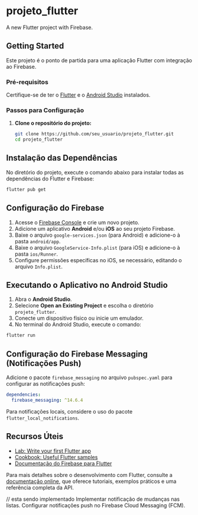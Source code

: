 # projeto_flutter

A new Flutter project with Firebase.

## Getting Started

Este projeto é o ponto de partida para uma aplicação Flutter com integração ao Firebase.

### Pré-requisitos

Certifique-se de ter o [Flutter](https://docs.flutter.dev/get-started/install) e o [Android Studio](https://developer.android.com/studio) instalados.

### Passos para Configuração

1. **Clone o repositório do projeto:**

   ```bash
   git clone https://github.com/seu_usuario/projeto_flutter.git
   cd projeto_flutter


## Instalação das Dependências

No diretório do projeto, execute o comando abaixo para instalar todas as dependências do Flutter e Firebase:

```bash
flutter pub get
```

## Configuração do Firebase

1. Acesse o [Firebase Console](https://console.firebase.google.com/) e crie um novo projeto.
2. Adicione um aplicativo **Android** e/ou **iOS** ao seu projeto Firebase.
3. Baixe o arquivo `google-services.json` (para Android) e adicione-o à pasta `android/app`.
4. Baixe o arquivo `GoogleService-Info.plist` (para iOS) e adicione-o à pasta `ios/Runner`.
5. Configure permissões específicas no iOS, se necessário, editando o arquivo `Info.plist`.

## Executando o Aplicativo no Android Studio

1. Abra o **Android Studio**.
2. Selecione **Open an Existing Project** e escolha o diretório `projeto_flutter`.
3. Conecte um dispositivo físico ou inicie um emulador.
4. No terminal do Android Studio, execute o comando:

```bash
flutter run
```

## Configuração do Firebase Messaging (Notificações Push)

Adicione o pacote `firebase_messaging` no arquivo `pubspec.yaml` para configurar as notificações push:

```yaml
dependencies:
  firebase_messaging: ^14.6.4
```

Para notificações locais, considere o uso do pacote `flutter_local_notifications`.

## Recursos Úteis

- [Lab: Write your first Flutter app](https://flutter.dev/docs/get-started/codelab)
- [Cookbook: Useful Flutter samples](https://flutter.dev/docs/cookbook)
- [Documentação do Firebase para Flutter](https://firebase.flutter.dev/)

Para mais detalhes sobre o desenvolvimento com Flutter, consulte a [documentação online](https://flutter.dev/docs), que oferece tutoriais, exemplos práticos e uma referência completa da API.

// esta sendo implementado 
Implementar notificação de mudanças nas listas.
Configurar notificações push no Firebase Cloud Messaging (FCM).
